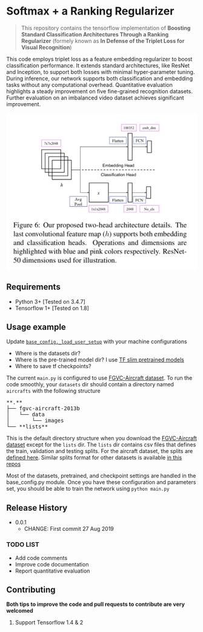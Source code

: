 # Softmax + a Ranking Regularizer

 > This repository contains the tensorflow implementation of **Boosting Standard Classification Architectures Through a Ranking Regularizer** (formely known as **In Defense of the Triplet Loss for Visual Recognition**)

This code employs triplet loss as a feature embedding regularizer to boost classification performance. It extends standard architectures, like ResNet and Inception, to support both losses with minimal hyper-parameter tuning. 
During inference, our network supports both classification and embedding tasks without any computational overhead. Quantitative evaluation highlights a steady improvement on five fine-grained recognition datasets. Further evaluation on an imbalanced video dataset achieves significant improvement.

![](./imgs/arch.jpg)

## Requirements

* Python 3+ [Tested on 3.4.7]
* Tensorflow 1+ [Tested on 1.8]


## Usage example

Update [`base_config._load_user_setup`](https://github.com/ahmdtaha/softmax_triplet_loss/blob/f8cfa2e08484dfdd2e2c15d47ed634c037c87d90/config/base_config.py#L98) with your machine configurations

- Where is the datasets dir?
- Where is the pre-trained model dir? I use [TF slim pretrained models](https://github.com/tensorflow/models/tree/master/research/slim)
- Where to save tf checkpoints?

The current `main.py` is configured to use [FGVC-Aircraft dataset](http://www.robots.ox.ac.uk/~vgg/data/fgvc-aircraft/). To run the code smoothly, your `datasets` dir should contain a directory named `aircrafts` with the following structure
<pre>
**.**
├── fgvc-aircraft-2013b
│   └── data
│       └── images
└── **lists**
</pre>

This is the default directory structure when you download the [FGVC-Aircraft dataset](http://www.robots.ox.ac.uk/~vgg/data/fgvc-aircraft/) except for the `lists` dir. The `lists` dir contains csv files that defines the train, validation and testing splits. For the aircraft dataset, the splits are [defined here](https://github.com/ahmdtaha/softmax_triplet_loss/tree/master/datasets_lists/aircrafts/lists). Similar splits format for other datasets is available [in this repos](https://github.com/ahmdtaha/FineGrainedVisualRecognition/tree/master/dataset_sample)

Most of the datasets, pretrained, and checkpoint settings are handled in the base_config.py module. Once you have these configuration and parameters set, you should be able to train the network using `python main.py`


## Release History

* 0.0.1
    * CHANGE: First commit 27 Aug 2019

### TODO LIST
* Add code comments
* Improve code documentation
* Report quantitative evaluation


## Contributing

**Both tips to improve the code and pull requests to contribute are very welcomed**

1. Support Tensorflow 1.4 & 2
